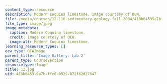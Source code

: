 ```yaml
---
content_type: resource
description: Modern Coquina limestone. Image courtesy of OCW.
file: /media/courses/12-110-sedimentary-geology-fall-2004/418b04539a7bffc00929872f62d27647_12.jpg
file_type: image/jpeg
image_metadata:
  caption: Modern Coquina limestone.
  credit: Image courtesy of OCW.
  image-alt: Modern Coquina limestone.
learning_resource_types: []
ocw_type: OCWImage
parent_title: 'Image Gallery: Lab 2'
parent_type: CourseSection
resourcetype: Image
title: 12.jpg
uid: 418b0453-9a7b-ffc0-0929-872f62d27647
---
```

